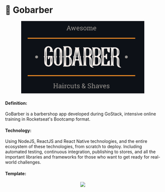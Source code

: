 # 💈 Gobarber 

<div align="center">
<img src="https://github.com/MatheusWAlvarenga/Gobarber/blob/main/img/Logo.png?raw=true" width = "400px"/>
</div>

#### Definition:


<div>GoBarber is a barbershop app developed during GoStack, intensive online training in Rocketseat's Bootcamp format.</div>

#### Technology:

<div>
Using NodeJS, ReactJS and React Native technologies, and the entire ecosystem of these technologies, from scratch to deploy. 
Including automated testing, continuous integration, publishing to stores, and all the important libraries and frameworks for those who want to get ready for real-world challenges.
</div>

#### Template:

<div align="center">
<img src="https://repository-images.githubusercontent.com/412169286/c322a53e-17cd-43ff-ada5-725aff34ab05" width = "800px"/>
</div>
